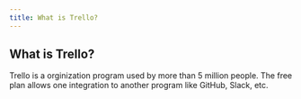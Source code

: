 ```yaml
---
title: What is Trello?
---
```

## What is Trello?
Trello is a orginization program used by more than 5 million people. The free plan allows one integration to another program like GitHub, Slack, etc.
